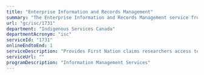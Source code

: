 ```yaml
---
title: "Enterprise Information and Records Management"
summary: "The Enterprise Information and Records Management service from Indigenous Services Canada is available end-to-end online, according to the GC Service Inventory."
url: "gc/isc/1731"
department: "Indigenous Services Canada"
departmentAcronym: "isc"
serviceId: "1731"
onlineEndtoEnd: 1
serviceDescription: "Provides First Nation claims researchers access to information held by the department to validate claims, disputes or grievances through the National Capital Region's Records Office"
serviceUrl: ""
programDescription: "Information Management Services"
---
```

